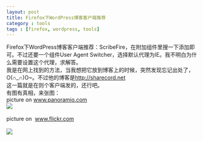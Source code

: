 ```yaml
---
layout: post
title: Firefox下WordPress博客客户端推荐
category : tools
tags : [firefox, wordpress, tools]
---
```


Firefox下WordPress博客客户端推荐：ScribeFire，在附加组件里搜一下添加即可。不过还要一个组件User Agent Switcher，选择默认代理为IE。我不明白为什么需要设置这个代理，求解答。<br />我是在网上找到的方法，当我想把它放到博客上的时候，突然发现忘记出处了，O(∩_∩)O~。不过他的博客是<a href="http://sharecord.net">http://sharecord.net</a><br />这一篇就是在则个客户端发的，还行吧。<br />有图有真相，来张图：<br />picture on www.panoramio.com<br /><img src="http://commondatastorage.googleapis.com/static.panoramio.com/photos/medium/46010288.jpg" /><br /><br />picture on&nbsp; www.flickr.com<br /><br /><img src="http://flic.kr/p/97nogj" /><br /><br /><div class="zemanta-pixie"><img class="zemanta-pixie-img" alt="" src="http://img.zemanta.com/pixy.gif?x-id=b3b19454-3351-8fb4-acad-f9e10fcefd41" /></div>  
